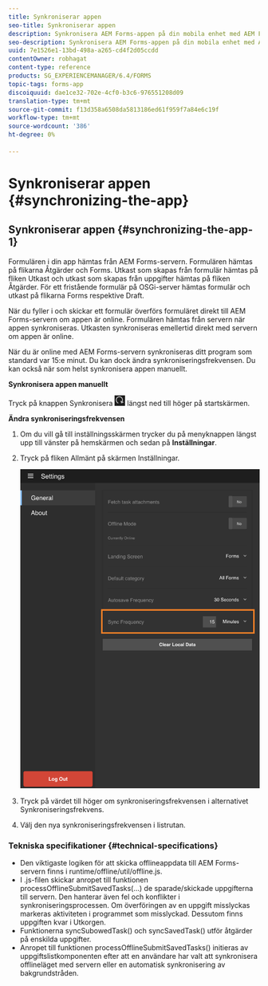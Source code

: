 ```yaml
---
title: Synkroniserar appen
seo-title: Synkroniserar appen
description: Synkronisera AEM Forms-appen på din mobila enhet med AEM Forms-servern.
seo-description: Synkronisera AEM Forms-appen på din mobila enhet med AEM Forms-servern.
uuid: 7e1526e1-13bd-498a-a265-cd4f2d05ccdd
contentOwner: robhagat
content-type: reference
products: SG_EXPERIENCEMANAGER/6.4/FORMS
topic-tags: forms-app
discoiquuid: dae1ce32-702e-4cf0-b3c6-976551208d09
translation-type: tm+mt
source-git-commit: f13d358a6508da5813186ed61f959f7a84e6c19f
workflow-type: tm+mt
source-wordcount: '386'
ht-degree: 0%

---
```



# Synkroniserar appen {#synchronizing-the-app}

## Synkroniserar appen {#synchronizing-the-app-1}

Formulären i din app hämtas från AEM Forms-servern. Formulären hämtas på flikarna Åtgärder och Forms. Utkast som skapas från formulär hämtas på fliken Utkast och utkast som skapas från uppgifter hämtas på fliken Åtgärder. För ett fristående formulär på OSGi-server hämtas formulär och utkast på flikarna Forms respektive Draft.

När du fyller i och skickar ett formulär överförs formuläret direkt till AEM Forms-servern om appen är online. Formulären hämtas från servern när appen synkroniseras. Utkasten synkroniseras emellertid direkt med servern om appen är online.

När du är online med AEM Forms-servern synkroniseras ditt program som standard var 15:e minut. Du kan dock ändra synkroniseringsfrekvensen. Du kan också när som helst synkronisera appen manuellt.

**Synkronisera appen manuellt**

Tryck på knappen Synkronisera ![sync-app](assets/sync-app.png) längst ned till höger på startskärmen.

**Ändra synkroniseringsfrekvensen**

1. Om du vill gå till inställningsskärmen trycker du på menyknappen längst upp till vänster på hemskärmen och sedan på **Inställningar**.
1. Tryck på fliken Allmänt på skärmen Inställningar.

   ![Inställningen för synkroniseringsfrekvens i fönstret Allmänna inställningar](assets/gen-settings-1.png)

1. Tryck på värdet till höger om synkroniseringsfrekvensen i alternativet Synkroniseringsfrekvens.
1. Välj den nya synkroniseringsfrekvensen i listrutan.

### Tekniska specifikationer {#technical-specifications}

* Den viktigaste logiken för att skicka offlineappdata till AEM Forms-servern finns i runtime/offline/util/offline.js.
* I .js-filen skickar anropet till funktionen processOfflineSubmitSavedTasks(...) de sparade/skickade uppgifterna till servern. Den hanterar även fel och konflikter i synkroniseringsprocessen. Om överföringen av en uppgift misslyckas markeras aktiviteten i programmet som misslyckad. Dessutom finns uppgiften kvar i Utkorgen.
* Funktionerna syncSubowedTask() och syncSavedTask() utför åtgärder på enskilda uppgifter.
* Anropet till funktionen processOfflineSubmitSavedTasks() initieras av uppgiftslistkomponenten efter att en användare har valt att synkronisera offlineläget med servern eller en automatisk synkronisering av bakgrundstråden.


